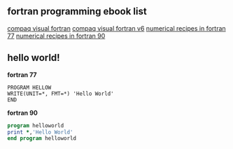 ## fortran programming ebook list

[compaq visual fortran](https://theswissbay.ch/pdf/Gentoomen%20Library/Programming/Fortran/Compaq%20Visual%20Fortran%20-%20Getting%20Started.pdf)
[compaq visual fortran v6](https://theswissbay.ch/pdf/Gentoomen%20Library/Programming/Fortran/Compaq%20Visual%20Fortran%20V6.6-Programmers%20Guide.pdf)
[numerical recipes in fortran 77](https://theswissbay.ch/pdf/Gentoomen%20Library/Programming/Fortran/Numerical%20Recipes%20in%20Fortran%2077.pdf)
[numerical recipes in fortran 90](https://theswissbay.ch/pdf/Gentoomen%20Library/Programming/Fortran/Numerical%20Recipes%20in%20Fortran%2090.pdf)

## hello world!

**fortran 77**

```f77
PROGRAM HELLOW
WRITE(UNIT=*, FMT=*) 'Hello World'
END
```

**fortran 90**

```f90
program helloworld
print *,'Hello World'
end program helloworld
```
